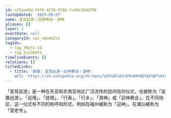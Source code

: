 ```yaml
---
id: a75ea49d-f6f6-42f0-9f8b-fc40e3b86f96
lastUpdated: '2025-06-07'
name: 圣驾巡游・迎神赛会・游神
aliases: []
layer: 1
eventDate: null
categoryId: cat_uWLHUZtI
tagIds:
  - tag_TRpfu-I4
  - tag_5uiQ64t5
timelineEvents: []
relations: []
titledLinks:
  - title: '链接: 圣驾巡游・迎神赛会・游神'
    url: 'https://zh.wikipedia.org/zh-hans/%E5%9C%A3%E9%A9%BE%E5%B7%A1%E6%B8%B8'
---
```

「圣驾巡游」是一种在东亚和东南亚地区广泛流传的民间信仰仪式，也被称为「圣像巡游」、「巡境」、「绕境」、「行香」、「行乡」、「游神」或「迎神赛会」。在不同地区，这一仪式有不同的称呼和形式，例如在福州被称为「迎神」，在潮汕被称为「营老爷」。
